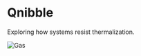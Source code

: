 # Qnibble
Exploring how systems resist thermalization.

![Gas](https://user-images.githubusercontent.com/1857496/141156205-9c41f32c-2f83-4fc0-9cea-86556d72a427.gif)
